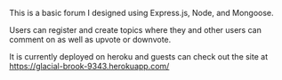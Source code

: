 This is a basic forum I designed using Express.js, Node, and Mongoose.

Users can register and create topics where they and other users can comment 
on as well as upvote or downvote.

It is currently deployed on heroku and guests can check out the site at 
https://glacial-brook-9343.herokuapp.com/
